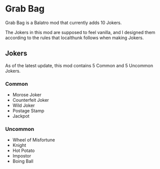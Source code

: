 # Grab Bag
Grab Bag is a Balatro mod that currently adds 10 Jokers.

The Jokers in this mod are supposed to feel vanilla, and I designed them according to the rules that localthunk follows when making Jokers. 

## Jokers
As of the latest update, this mod contains 5 Common and 5 Uncommon Jokers.
### Common
- Morose Joker
- Counterfeit Joker
- Wild Joker
- Postage Stamp
- Jackpot
### Uncommon
- Wheel of Misfortune
- Knight
- Hot Potato
- Impostor
- Boing Ball
